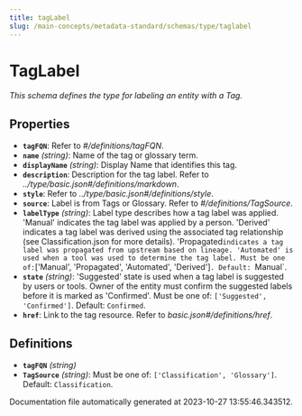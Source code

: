 ```yaml
---
title: tagLabel
slug: /main-concepts/metadata-standard/schemas/type/taglabel
---
```


# TagLabel

*This schema defines the type for labeling an entity with a Tag.*

## Properties

- **`tagFQN`**: Refer to *#/definitions/tagFQN*.
- **`name`** *(string)*: Name of the tag or glossary term.
- **`displayName`** *(string)*: Display Name that identifies this tag.
- **`description`**: Description for the tag label. Refer to *../type/basic.json#/definitions/markdown*.
- **`style`**: Refer to *../type/basic.json#/definitions/style*.
- **`source`**: Label is from Tags or Glossary. Refer to *#/definitions/TagSource*.
- **`labelType`** *(string)*: Label type describes how a tag label was applied. 'Manual' indicates the tag label was applied by a person. 'Derived' indicates a tag label was derived using the associated tag relationship (see Classification.json for more details). 'Propagated` indicates a tag label was propagated from upstream based on lineage. 'Automated' is used when a tool was used to determine the tag label. Must be one of: `['Manual', 'Propagated', 'Automated', 'Derived']`. Default: `Manual`.
- **`state`** *(string)*: 'Suggested' state is used when a tag label is suggested by users or tools. Owner of the entity must confirm the suggested labels before it is marked as 'Confirmed'. Must be one of: `['Suggested', 'Confirmed']`. Default: `Confirmed`.
- **`href`**: Link to the tag resource. Refer to *basic.json#/definitions/href*.
## Definitions

- **`tagFQN`** *(string)*
- **`TagSource`** *(string)*: Must be one of: `['Classification', 'Glossary']`. Default: `Classification`.


Documentation file automatically generated at 2023-10-27 13:55:46.343512.
